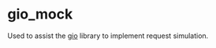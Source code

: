 # gio_mock
Used to assist the [gio](https://github.com/arcticfox1919/gio) library to implement request simulation.